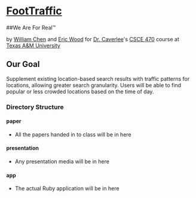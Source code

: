 [FootTraffic](http://foottraffic.heroku.com)
==============

##We Are For Real™

by [William Chen](http://will.iamchen.com) and [Eric Wood](http://giantafro.com)
for [Dr. Caverlee](http://faculty.cse.tamu.edu/caverlee/)'s [CSCE 470](http://courses.cse.tamu.edu/caverlee/csce470/) course at [Texas A&M University](http://tamu.edu)

## Our Goal
Supplement existing location-based search results with traffic patterns for locations, allowing greater search granularity. Users will be able to find popular or less crowded locations based on the time of day.

### Directory Structure

#### paper
* All the papers handed in to class will be in here

#### presentation
* Any presentation media will be in here

#### app
* The actual Ruby application will be in here

